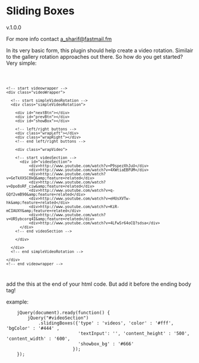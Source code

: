 Sliding Boxes
================================
v.1.0.0 

For more info contact a_sharif@fastmail.fm

In its very basic form, this plugin should help create a video rotation. 
Similair to the gallery rotation approaches out there.
So how do you get started?
Very simple:

<code>

    <!-- start videowrapper -->
    <div class="videoWrapper">
    
      <!-- start simpleVideoRotation -->
      <div class="simpleVideoRotation">
      
        <div id="nextBtn"></div>
        <div id="prevBtn"></div>
        <div id="showBox"></div>
        
        <!-- left/right buttons -->
        <div class="wrapLeft"></div>
        <div class="wrapRight"></div>
        <!-- end left/right buttons -->
        
        <div class="wrapVideo">
        
        <!-- start videoSection -->
          <div id="videoSection">
              <div>http://www.youtube.com/watch?v=P9spezXhJuU</div>
              <div>http://www.youtube.com/watch?v=4XWtiaEBFUM</div>
              <div>http://www.youtube.com/watch?v=GeTkXXSC0kQ&amp;feature=related</div>
              <div>http://www.youtube.com/watch?v=Dpo8sRF_ciw&amp;feature=related</div>
              <div>http://www.youtube.com/watch?v=q-GQf2vmB90&amp;feature=related</div>
              <div>http://www.youtube.com/watch?v=eHUsXVTw-hk&amp;feature=related</div>
              <div>http://www.youtube.com/watch?v=KiR-mCIAUXY&amp;feature=related</div>
              <div>http://www.youtube.com/watch?v=UR5ybcorq4I&amp;feature=related</div>
              <div>http://www.youtube.com/watch?v=4LFwSr64oCQ?sdsa</div>
          </div>
        <!-- end videoSection -->
        
        </div>
        
      </div>
      <!-- end simpleVideoRotation -->
      
    </div>
    <!-- end videowrapper -->
</code>
 
add the this at the end of your html code. But add it before the ending body tag!

example:
```
    jQuery(document).ready(function() {
        jQuery("#videoSection")
            .slidingBoxes({'type' : 'videos', 'color' : '#fff', 'bgColor' : '#444' ,
                           'textInput': '', 'content_height' : '500', 'content_width' : '600', 
                           'showbox_bg' : '#666' 
                         });
    });
``` 
